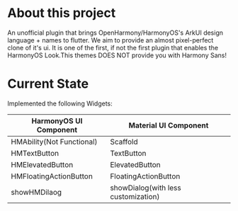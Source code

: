 # About this project
An unofficial plugin that brings OpenHarmony/HarmonyOS's ArkUI design language + names to flutter. We aim to provide an almost pixel-perfect clone of it's ui. It is one of the first, if not the first plugin that enables the HarmonyOS Look.This themes DOES NOT provide you with Harmony Sans!

# Current State
Implemented the following Widgets:

| HarmonyOS UI Component    | Material UI Component                |
| ------------------------- | ------------------------------------ |
| HMAbility(Not Functional) | Scaffold                             |
| HMTextButton              | TextButton                           |
| HMElevatedButton          | ElevatedButton                       |
| HMFloatingActionButton    | FloatingActionButton                 |
| showHMDilaog              | showDialog(with less customization)  |

